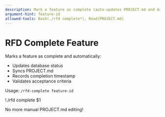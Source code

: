 ```yaml
---
description: Mark a feature as complete (auto-updates PROJECT.md and database)
argument-hint: feature-id
allowed-tools: Bash(./rfd complete*), Read(PROJECT.md)
---
```


# RFD Complete Feature

Marks a feature as complete and automatically:
- Updates database status
- Syncs PROJECT.md 
- Records completion timestamp
- Validates acceptance criteria

Usage: `/rfd-complete feature-id`

!./rfd complete $1

No more manual PROJECT.md editing!
